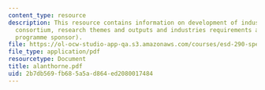 ```yaml
---
content_type: resource
description: This resource contains information on development of industrial research
  consortium, research themes and outputs and industries requirements and perspective(boeing,
  programme sponsor).
file: https://ol-ocw-studio-app-qa.s3.amazonaws.com/courses/esd-290-special-topics-in-supply-chain-management-spring-2005/2b7db569fb685a5ad864ed2080017484_alanthorne.pdf
file_type: application/pdf
resourcetype: Document
title: alanthorne.pdf
uid: 2b7db569-fb68-5a5a-d864-ed2080017484
---
```

